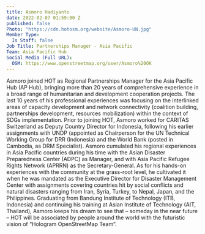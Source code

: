 ```yaml
---
title: Asmoro Hadiyanto
date: 2022-02-07 01:59:00 Z
published: false
Photo: "https://cdn.hotosm.org/website/Asmoro-UN.jpg"
Member Type:
  Is Staff: false
Job Title: Partnerships Manager - Asia Pacific
Team: Asia Pacific Hub
Social Media (Full URL):
  OSM: https://www.openstreetmap.org/user/Asmoro%20OK
---
```


Asmoro joined HOT as Regional Partnerships Manager for the Asia Pacific Hub (AP Hub), bringing more than 20 years of comprehensive experience in a broad range of humanitarian and development cooperation projects. The last 10 years of his professional experiences was focusing on the interlinked areas of capacity development and network connectivity (coalition building, partnerships development, resources mobilization) within the context of SDGs implementation.
Prior to joining HOT, Asmoro worked for CARITAS Switzerland as Deputy Country Director for Indonesia, following his earlier assignments with UNDP (appointed as Chairperson for the UN Technical Working Group for DRR (Indonesia) and the World Bank (posted in Cambodia, as DRM Specialist).
Asmoro cumulated his regional experiences in Asia Pacific countries during his time with the Asian Disaster Preparedness Center (ADPC) as Manager, and with Asia Pacific Refugee Rights Network (APRRN) as the Secretary-General. As for his hands-on experiences with the community at the grass-root level, he cultivated it when he was mandated as the Executive Director for Disaster Management Center with assignments covering countries hit by social conflicts and natural disasters ranging from Iran, Syria, Turkey, to Nepal, Japan, and the Philippines.
Graduating from Bandung Institute of Technology (ITB, Indonesia) and continuing his training at Asian Institute of Technology (AIT, Thailand), Asmoro keeps his dream to see that – someday in the near future – HOT will be associated by people around the world with the futuristic vision of “Hologram OpenStreetMap Team”.